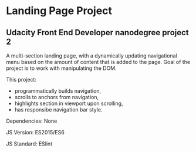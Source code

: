 # Landing Page Project

## Udacity Front End Developer nanodegree project 2

A multi-section landing page, with a dynamically updating navigational menu based on the amount of content that is added to the page. Goal of the project is to work with manipulating the DOM.

This project:

-   programmatically builds navigation,
-   scrolls to anchors from navigation,
-   highlights section in viewport upon scrolling,
-   has responsibe navigation bar style.

Dependencies: None

JS Version: ES2015/ES6

JS Standard: ESlint

